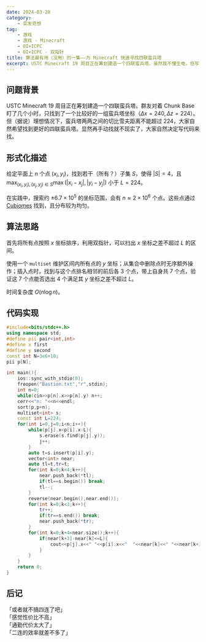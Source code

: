 ```yaml
---
date: 2024-03-28
category:
    - 突发奇想
tag:
    - 游戏
    - 游戏 - Minecraft
    - OI×ICPC
    - OI×ICPC - 双指针
title: 算法最有用（没用）的一集——为 Minecraft 快速寻找四联蛮兵塔
excerpt: USTC Minecraft 19 周目正在筹划建造一个四联蛮兵塔，虽然我不懂生电，但写写代码还是没问题的。该文章介绍了给定蛮兵塔坐标后，$O(n \log n)$ 时间内找到四联蛮兵塔的算法。该算法应当很容易扩展到其他联数或其他结构（如四联女巫塔）。
---
```


## 问题背景
USTC Minecraft 19 周目正在筹划建造一个四联蛮兵塔。群友对着 Chunk Base 盯了几个小时，只找到了一个比较好的一组蛮兵塔坐标（$\Delta x = 240, \Delta z = 224$）。但（据说）理想情况下，蛮兵塔两两之间的切比雪夫距离不能超过 $224$，大家自然希望找到更好的四联蛮兵塔。显然再手动找就不现实了，大家自然决定写代码来找。

## 形式化描述
给定平面上 $n$ 个点 $(x_i, y_i)$，找到若干（所有？）子集 $S$，使得 $|S| = 4$，且 $\max_{(x_i, y_i), (x_j, y_j) \in S} \max(|x_i - x_j|, |y_i - y_j|)$ 小于 $L = 224$。

在实践中，搜索约 $\pm 6.7 \times 10^5$ 的坐标范围，会有 $n \approx 2 \times 10^6$ 个点。这些点通过 [Cubiomes](https://github.com/Cubitect/cubiomes) 找到，且分布较为均匀。

## 算法思路
首先将所有点按照 $x$ 坐标排序，利用双指针，可以扫出 $x$ 坐标之差不超过 $L$ 的区间。

使用一个 `multiset` 维护区间内所有点的 $y$ 坐标；从集合中删除点时无序额外操作；插入点时，找到与这个点排名相邻的前后各 $3$ 个点，带上自身共 $7$ 个点，验证这 $7$ 个点能否选出 $4$ 个满足其 $y$ 坐标之差不超过 $L$。

时间复杂度 $O(n \log n)$。

## 代码实现
```cpp
#include<bits/stdc++.h>
using namespace std;
#define pii pair<int,int>
#define x first
#define y second
const int N=3e6+10;
pii p[N];

int main(){
    ios::sync_with_stdio(0);
    freopen("Bastion.txt","r",stdin);
    int n=0;
    while(cin>>p[n].x>>p[n].y) n++;
    cerr<<"n: "<<n<<endl;
    sort(p,p+n);
    multiset<int> s;
    const int L=224;
    for(int i=0,j=0;i<n;i++){
        while(p[j].x<p[i].x-L){
            s.erase(s.find(p[j].y));
            j++;
        }
        auto t=s.insert(p[i].y);
        vector<int> near;
        auto tl=t,tr=t;
        for(int k=0;k<4;k++){
            near.push_back(*tl);
            if(tl==s.begin()) break;
            tl--;
        }
        reverse(near.begin(),near.end());
        for(int k=0;k<3;k++){
            tr++;
            if(tr==s.end()) break;
            near.push_back(*tr);
        }
        for(int k=0;k+4<near.size();k++){
            if(near[k+3]-near[k]<=L){
                cout<<p[j].x<<" "<<p[i].x<<"  "<<near[k]<<" "<<near[k+3]<<endl;
            }
        }
    }
    return 0;
}
```

## 后记
「或者就不搞四连了吧」\
「感觉性价比不高」\
「通勤代价太大了」\
「二连的效率就差不多了」


